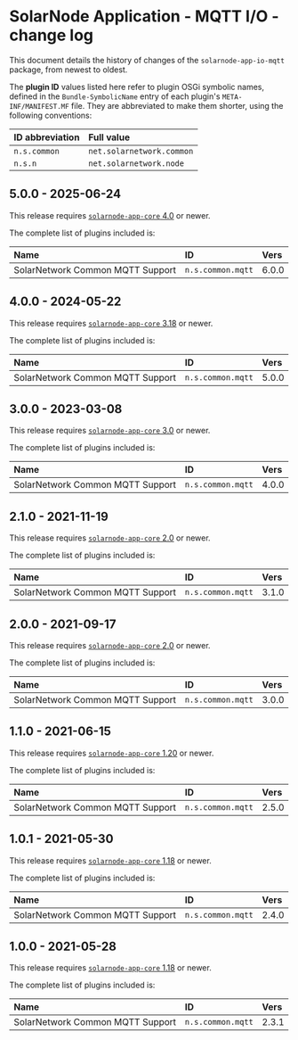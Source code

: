 # SolarNode Application - MQTT I/O - change log

This document details the history of changes of the `solarnode-app-io-mqtt` package, from
newest to oldest.

The **plugin ID** values listed here refer to plugin OSGi symbolic names, defined in the
`Bundle-SymbolicName` entry of each plugin's `META-INF/MANIFEST.MF` file. They are abbreviated to
make them shorter, using the following conventions:

| ID abbreviation | Full value                |
|:----------------|:--------------------------|
| `n.s.common`    | `net.solarnetwork.common` |
| `n.s.n`         | `net.solarnetwork.node`   |

## 5.0.0 - 2025-06-24

This release requires [`solarnode-app-core` 4.0][app-core-log] or newer.

The complete list of plugins included is:

| Name                             | ID                | Vers  |
|:---------------------------------|:------------------|:------|
| SolarNetwork Common MQTT Support | `n.s.common.mqtt` | 6.0.0 |

## 4.0.0 - 2024-05-22

This release requires [`solarnode-app-core` 3.18][app-core-log] or newer.

The complete list of plugins included is:

| Name                             | ID                | Vers  |
|:---------------------------------|:------------------|:------|
| SolarNetwork Common MQTT Support | `n.s.common.mqtt` | 5.0.0 |


## 3.0.0 - 2023-03-08

This release requires [`solarnode-app-core` 3.0][app-core-log] or newer.

The complete list of plugins included is:

| Name                             | ID                | Vers  |
|:---------------------------------|:------------------|:------|
| SolarNetwork Common MQTT Support | `n.s.common.mqtt` | 4.0.0 |


## 2.1.0 - 2021-11-19

This release requires [`solarnode-app-core` 2.0][app-core-200] or newer.

The complete list of plugins included is:

| Name                             | ID                | Vers  |
|:---------------------------------|:------------------|:------|
| SolarNetwork Common MQTT Support | `n.s.common.mqtt` | 3.1.0 |


## 2.0.0 - 2021-09-17

This release requires [`solarnode-app-core` 2.0][app-core-200] or newer.

The complete list of plugins included is:

| Name                             | ID                | Vers  |
|:---------------------------------|:------------------|:------|
| SolarNetwork Common MQTT Support | `n.s.common.mqtt` | 3.0.0 |


## 1.1.0 - 2021-06-15

This release requires [`solarnode-app-core` 1.20][app-core-1180] or newer.

The complete list of plugins included is:

| Name                             | ID                | Vers  |
|:---------------------------------|:------------------|:------|
| SolarNetwork Common MQTT Support | `n.s.common.mqtt` | 2.5.0 |


## 1.0.1 - 2021-05-30

This release requires [`solarnode-app-core` 1.18][app-core-1180] or newer.

The complete list of plugins included is:

| Name                             | ID                | Vers  |
|:---------------------------------|:------------------|:------|
| SolarNetwork Common MQTT Support | `n.s.common.mqtt` | 2.4.0 |


## 1.0.0 - 2021-05-28

This release requires [`solarnode-app-core` 1.18][app-core-1180] or newer.

The complete list of plugins included is:

| Name                             | ID                | Vers  |
|:---------------------------------|:------------------|:------|
| SolarNetwork Common MQTT Support | `n.s.common.mqtt` | 2.3.1 |

[app-core-1180]: ../../solarnode-app-core/debian/CHANGELOG.md#1180---2021-05-28
[app-core-200]: ../../solarnode-app-core/debian/CHANGELOG.md#200---2010-10-12
[app-core-log]: ../../solarnode-app-core/debian/CHANGELOG.md
